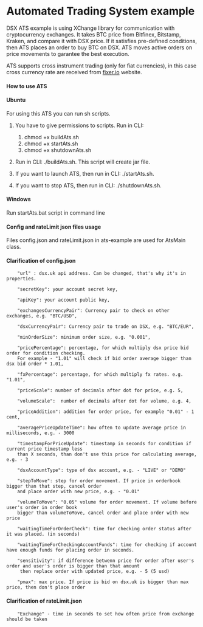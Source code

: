 # Automated Trading System example

DSX ATS example is using XChange library for communication with cryptocurrency exchanges. It takes BTC price from Bitfinex, 
Bitstamp, Kraken, and compare it with DSX price. If it satisfies pre-defined conditions, then ATS places an order to buy BTC 
on DSX. ATS moves active orders on price movements to garantee the best execution.

ATS supports cross instrument trading (only for fiat currencies), in this case cross currency rate are received
from [fixer.io](http://fixer.io) website.

#### How to use ATS
#### Ubuntu
For using this ATS you can run sh scripts. 
1) You have to give permissions to scripts. Run in CLI:  

    1) chmod +x buildAts.sh
    2) chmod +x startAts.sh
    3) chmod +x shutdownAts.sh
2) Run in CLI: ./buildAts.sh. This script will create jar file.
3) If you want to launch ATS, then run in CLI: ./startAts.sh.
4) If you want to stop ATS, then run in CLI: ./shutdownAts.sh.

#### Windows
Run startAts.bat script in command line

#### Config and rateLimit json files usage
Files config.json and rateLimit.json in ats-example are used for AtsMain class.
#### Clarification of config.json
        "url" : dsx.uk api address. Can be changed, that's why it's in properties.
        
        "secretKey": your account secret key,
    
        "apiKey": your account public key,
  
        "exchangesCurrencyPair": Currency pair to check on other exchanges, e.g. "BTC/USD",
        
        "dsxCurrencyPair": Currency pair to trade on DSX, e.g. "BTC/EUR",
        
        "minOrderSize": minimum order size, e.g. "0.001",
        
        "pricePercentage": percentage, for which multiply dsx price bid order for condition checking. 
        For example - "1.01" will check if bid order average bigger than dsx bid order * 1.01,
  
        "fxPercentage": percentage, for which multiply fx rates. e.g. "1.01",
  
        "priceScale": number of decimals after dot for price, e.g. 5,
  
        "volumeScale":  number of decimals after dot for volume, e.g. 4,
  
        "priceAddition": addition for order price, for example "0.01" - 1 cent,
  
        "averagePriceUpdateTime": how often to update average price in milliseconds, e.g. - 3000
  
        "timestampForPriceUpdate": timestamp in seconds for condition if current price timestamp less 
        than X seconds, than don't use this price for calculating average, e.g. - 3
  
        "dsxAccountType": type of dsx account, e.g. - "LIVE" or "DEMO"
  
        "stepToMove": step for order movement. If price in orderbook bigger than that step, cancel order 
        and place order with new price, e.g. - "0.01"
  
        "volumeToMove": "0.05" volume for order movement. If volume before user's order in order book 
        bigger than volumeToMove, cancel order and place order with new price
        
        "waitingTimeForOrderCheck": time for checking order status after it was placed. (in seconds)
        
        "waitingTimeForCheckingAccountFunds": time for checking if account have enough funds for placing order in seconds.
        
        "sensitivity": if difference betwenn price for order after user's order and user's order is bigger than that amount
         then replace order with updated price, e.g. - 5 (5 usd)
         
        "pmax": max price. If price is bid on dsx.uk is bigger than max price, then don't place order        
#### Clarification of rateLimit.json
        
        "Exchange" - time in seconds to set how often price from exchange should be taken
